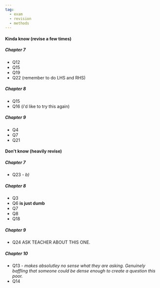 ```yaml
---
tag:
  - exam
  - revision
  - methods
---
```


#### Kinda know (revise a few times)
##### Chapter 7
- Q12
- Q15
- Q19
- Q22 (remember to do LHS and RHS)

##### Chapter 8
- Q15
- Q16 (i'd like to try this again)
##### Chapter 9
- Q4 
- Q7
- Q21





#### Don't know (heavily revise)

##### Chapter 7
- Q23 - *b)* 

##### Chapter 8
- Q3
- Q6 **is just dumb** 
- Q7
- Q8
- Q18

##### Chapter 9
- Q24 ASK TEACHER ABOUT THIS ONE. 


##### Chapter 10
- Q13 - *makes absolutley no sense what they are asking. Genuinely baffling that someone could be dense enough to create a question this poor.*
- Q14




